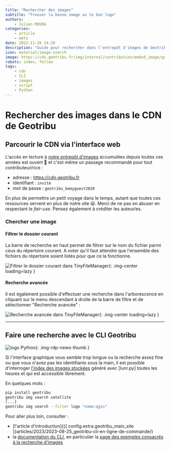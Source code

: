 ```yaml
---
title: "Rechercher des images"
subtitle: "Trouver la bonne image ou le bon logo"
authors:
    - Julien MOURA
categories:
    - article
    - meta
date: 2022-11-26 14:20
description: "Guide pour rechercher dans l'entrepôt d'images de Geotribu (https://cdn.geotribu.fr/), via l'interface graphique de TinyFileManager ou bien via le CLI Geotribu"
icon: material/image-search
image: https://cdn.geotribu.fr/img/internal/contribution/embed_image/geotribu_cdn_tinyfilemanager_search.png
robots: index, follow
tags:
    - cdn
    - CLI
    - images
    - script
    - Python
---
```


# Rechercher des images dans le CDN de Geotribu

## Parcourir le CDN via l'interface web

L'accès en lecture à [notre entrepôt d'images](./cdn-images-hebergement.md) accumulées depuis toutes ces années est ouvert :gift_heart: et c'est même un passage recommandé pour tout contributeur/rice :

- adresse : <https://cdn.geotribu.fr>
- identifiant : `invité`
- mot de passe : `geotribu_bemyguest2020`

En plus de permettre un petit voyage dans le temps, autant que toutes ces ressources servent en plus de notre site :smiley:. Merci de ne pas en abuser en respectant le _fair-use_. Pensez également à créditer les auteur/es.

### Chercher une image

#### Filtrer le dossier courant

La barre de recherche en haut permet de filtrer sur le nom du fichier parmi ceux du répertoire courant. A noter qu'il faut attendre que l'ensemble des fichiers du répertoire soient listés pour que ce la fonctionne.

![Filtrer le dossier courant dans TinyFileManager](https://cdn.geotribu.fr/img/internal/contribution/embed_image/geotribu_cdn_tinyfilemanager_filter.png){: .img-center loading=lazy }

#### Recherche avancée

Il est également possible d'effectuer une recherche dans l'arborescence en cliquant sur le menu descendant à droite de la barre de filtre et de sélectionner "Recherche avancée" :

![Recherche avancée dans TinyFileManager](https://cdn.geotribu.fr/img/internal/contribution/embed_image/geotribu_cdn_tinyfilemanager_search.png){: .img-center loading=lazy }

----

## Faire une recherche avec le CLI Geotribu

![logo Python](https://cdn.geotribu.fr/img/logos-icones/programmation/python.png "logo Python"){: .img-rdp-news-thumb }

Si l'interface graphique vous semble trop longue ou la recherche assez fine ou que vous n'avez pas les identifiants sous la main, il est possible d'interroger [l'index des images stockées](https://cdn.geotribu.fr/img/search-index.json) généré avec [lunr.py] toutes les heures et qui est accessible librement.

En quelques mots :

```sh
pip install geotribu
geotribu img search satellite
[...]
geotribu img search --filter logo "name:qgis"
```

Pour aller plus loin, consulter :

- [l'article d'introduction]({{ config.extra.geotribu_main_site }}articles/2023/2023-08-25_geotribu-cli-en-ligne-de-commande/)
- la [documentation du CLI](https://cli.geotribu.fr/), en particulier la [page des exemples consacrés à la recherche d'images](https://cli.geotribu.fr/usage/examples.html#rechercher-une-image)
